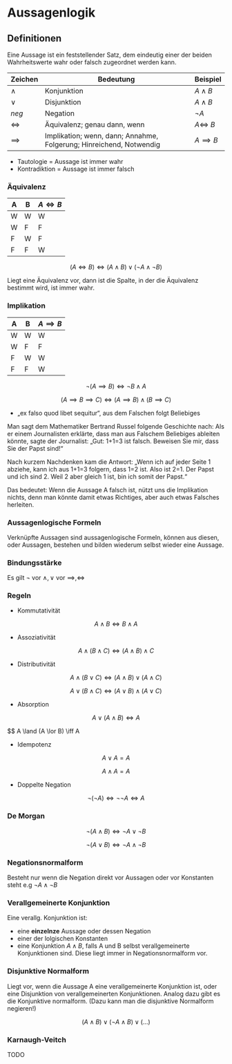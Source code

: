 # Aussagenlogik

## Definitionen
Eine Aussage ist ein feststellender Satz, dem eindeutig
einer der beiden Wahrheitswerte wahr oder falsch zugeordnet werden kann.

Zeichen | Bedeutung | Beispiel
--------|-----------|---------
$\land$ | Konjunktion | $A \land B$
$\lor$ | Disjunktion | $A \land B$
$neg$ | Negation | $\neg A$
$\iff$ | Äquivalenz; genau dann, wenn | $A \iff \ B$
$\implies$ | Implikation; wenn, dann; Annahme, Folgerung; Hinreichend, Notwendig | $A \implies B$

- Tautologie = Aussage ist immer wahr
- Kontradiktion = Aussage ist immer falsch

### Äquivalenz
A | B | $A \iff B$
--------|-----------|---------
W | W | W
W | F | F
F | W | F
F | F | W

$$ (A \iff B) \iff (A \land B) \lor (\neg A \land \neg B)$$

Liegt eine Äquivalenz vor, dann ist die Spalte, in der die
Äquivalenz bestimmt wird, ist immer wahr.

### Implikation
A | B | $A \implies B$
--------|-----------|---------
W | W | W
W | F | F
F | W | W
F | F | W

$$ \neg (A \implies B) \iff \neg B \land A $$

$$ (A \implies B \implies C) \iff (A \implies B) \land (B \implies C)$$

- „ex falso quod libet sequitur“, aus dem Falschen folgt Beliebiges

Man sagt dem Mathematiker Bertrand Russel folgende Geschichte nach: Als er einem
Journalisten erklärte, dass man aus Falschem Beliebiges ableiten könnte, sagte der Journalist: 
„Gut: 1+1=3 ist falsch. Beweisen Sie mir, dass Sie der Papst sind!“ 

Nach kurzem Nachdenken kam die Antwort: „Wenn ich auf jeder Seite 1 abziehe, kann ich aus 1+1=3
folgern, dass 1=2 ist. Also ist 2=1. Der Papst und ich sind 2. Weil 2 aber gleich 1 ist, bin
ich somit der Papst.“

Das bedeutet: Wenn die Aussage A falsch ist, nützt uns die Implikation nichts, denn man
könnte damit etwas Richtiges, aber auch etwas Falsches herleiten.

### Aussagenlogische Formeln
Verknüpfte Aussagen sind aussagenlogische Formeln, können aus diesen, oder Aussagen, bestehen und bilden wiederum selbst wieder eine Aussage.

### Bindungsstärke
Es gilt $\neg \text{ vor } \land , \lor \text{ vor } \implies,\iff$

### Regeln
- Kommutativität

$$ A \land B \iff B \land A$$

- Assoziativität

$$ A \land (B \land C) \iff (A \land B) \land C $$

- Distributivität

$$ A \land (B \lor C) \iff (A \land B) \lor (A \land C) $$

$$ A \lor (B \land C) \iff (A \lor B) \land (A \lor C) $$

- Absorption

$$ A \lor (A \land B) \iff A $$

$$ A \land (A \lor B) \iff A

- Idempotenz

$$ A \lor A = A $$

$$ A \land A = A$$

- Doppelte Negation

$$ \neg (\neg A) \iff \neg \neg A \iff A $$

### De Morgan

$$ \neg (A \land B) \iff \neg A \lor \neg B$$

$$ \neg (A \lor B) \iff \neg A \land \neg B $$

### Negationsnormalform
Besteht nur wenn die Negation direkt vor Aussagen oder vor Konstanten steht e.g $\neg A \land \neg B$

### Verallgemeinerte Konjunktion
Eine verallg. Konjunktion ist:
- eine **einzelnze** Aussage oder dessen Negation
- einer der lolgischen Konstanten
- eine Konjunktion $A \land B$, falls A und B selbst verallgemeinerte Konjunktionen sind.
Diese liegt immer in Negationsnormalform vor.

### Disjunktive Normalform
Liegt vor, wenn die Aussage A eine verallgemeinerte Konjunktion ist, oder eine Disjunktion von verallgemeinerten Konjunktionen.
Analog dazu gibt es die Konjunktive normalform. (Dazu kann man die disjunktive Normalform negieren!)

$$ (A \land B) \lor (\neg A \land B) \lor (...)$$

### Karnaugh-Veitch

TODO
